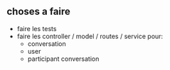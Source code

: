 ## choses a faire

- faire les tests
- faire les controller / model / routes / service pour:
    - conversation
    - user
    - participant conversation
